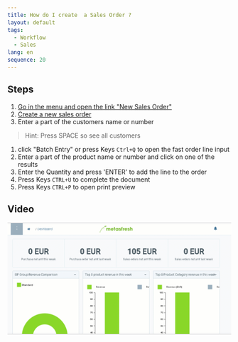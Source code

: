 ```yaml
---
title: How do I create  a Sales Order ?
layout: default
tags:
  - Workflow
  - Sales
lang: en
sequence: 20
---
```


## Steps

1. [Go in the menu and open the link "New Sales Order"](Menu)
1. [Create a new sales order](New_Record_Window)
1. Enter a part of the customers name or number
 > Hint: Press SPACE so see all customers
1. click "Batch Entry" or press Keys `Ctrl+Q` to open the fast order line input
1. Enter a part of the product name or number and click on one of the results
1. Enter the Quantity and press 'ENTER' to add the line to the order
1. Press Keys `CTRL+U` to complete the document
1. Press Keys `CTRL+P` to open print preview


## Video

![](assets/salesorder.gif)
